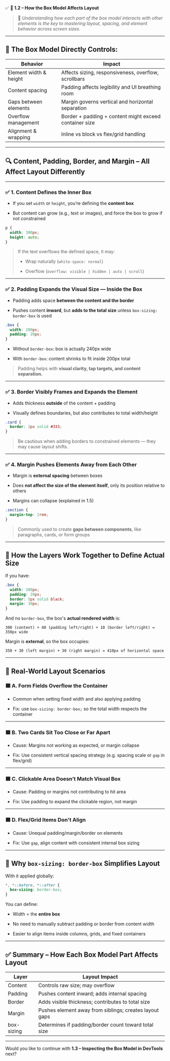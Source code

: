 ✅ **🔸 1.2 – How the Box Model Affects Layout**

> 🎯 _Understanding how each part of the box model interacts with other elements is the key to mastering layout, spacing, and element behavior across screen sizes._

---

## 🧱 The Box Model Directly Controls:

|Behavior|Impact|
|---|---|
|Element width & height|Affects sizing, responsiveness, overflow, scrollbars|
|Content spacing|Padding affects legibility and UI breathing room|
|Gaps between elements|Margin governs vertical and horizontal separation|
|Overflow management|Border + padding + content might exceed container size|
|Alignment & wrapping|Inline vs block vs flex/grid handling|

---

## 🔍 Content, Padding, Border, and Margin – All Affect Layout Differently

---

### ✅ **1. Content Defines the Inner Box**

- If you set `width` or `height`, you’re defining the **content box**
    
- But content can grow (e.g., text or images), and force the box to grow if not constrained
    

```css
p {
  width: 300px;
  height: auto;
}
```

> If the text overflows the defined space, it may:
> 
> - Wrap naturally (`white-space: normal`)
>     
> - Overflow (`overflow: visible | hidden | auto | scroll`)
>     

---

### ✅ **2. Padding Expands the Visual Size — Inside the Box**

- Padding adds space **between the content and the border**
    
- Pushes content **inward**, but **adds to the total size** unless `box-sizing: border-box` is used
    

```css
.box {
  width: 200px;
  padding: 20px;
}
```

- Without `border-box`: box is actually 240px wide
    
- With `border-box`: content shrinks to fit inside 200px total
    

> Padding helps with **visual clarity, tap targets, and content separation.**

---

### ✅ **3. Border Visibly Frames and Expands the Element**

- Adds thickness **outside** of the content + padding
    
- Visually defines boundaries, but also contributes to total width/height
    

```css
.card {
  border: 2px solid #333;
}
```

> Be cautious when adding borders to constrained elements — they may cause layout shifts.

---

### ✅ **4. Margin Pushes Elements Away from Each Other**

- Margin is **external spacing** between boxes
    
- Does **not affect the size of the element itself**, only its position relative to others
    
- Margins can collapse (explained in 1.5)
    

```css
.section {
  margin-top: 2rem;
}
```

> Commonly used to create **gaps between components**, like paragraphs, cards, or form groups

---

## 🧩 How the Layers Work Together to Define Actual Size

If you have:

```css
.box {
  width: 300px;
  padding: 20px;
  border: 5px solid black;
  margin: 30px;
}
```

And no `border-box`, the box's **actual rendered width** is:

```
300 (content) + 40 (padding left/right) + 10 (border left/right) = 350px wide
```

Margin is **external**, so the box occupies:

```
350 + 30 (left margin) + 30 (right margin) = 410px of horizontal space
```

---

## 🧪 Real-World Layout Scenarios

### 🟩 A. Form Fields Overflow the Container

- Common when setting fixed width and also applying padding
    
- Fix: use `box-sizing: border-box;` so the total width respects the container
    

---

### 🟩 B. Two Cards Sit Too Close or Far Apart

- Cause: Margins not working as expected, or margin collapse
    
- Fix: Use consistent vertical spacing strategy (e.g. spacing scale or `gap` in flex/grid)
    

---

### 🟩 C. Clickable Area Doesn’t Match Visual Box

- Cause: Padding or margins not contributing to hit area
    
- Fix: Use padding to expand the clickable region, not margin
    

---

### 🟩 D. Flex/Grid Items Don't Align

- Cause: Unequal padding/margin/border on elements
    
- Fix: Use `gap`, align content with consistent internal box sizing
    

---

## 🔧 Why `box-sizing: border-box` Simplifies Layout

With it applied globally:

```css
*, *::before, *::after {
  box-sizing: border-box;
}
```

You can define:

- Width = the **entire box**
    
- No need to manually subtract padding or border from content width
    
- Easier to align items inside columns, grids, and fixed containers
    

---

## ✅ Summary – How Each Box Model Part Affects Layout

|Layer|Layout Impact|
|---|---|
|Content|Controls raw size; may overflow|
|Padding|Pushes content inward; adds internal spacing|
|Border|Adds visible thickness; contributes to total size|
|Margin|Pushes element away from siblings; creates layout gaps|
|box-sizing|Determines if padding/border count toward total size|

---

Would you like to continue with **1.3 – Inspecting the Box Model in DevTools** next?